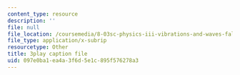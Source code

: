 ```yaml
---
content_type: resource
description: ''
file: null
file_location: /coursemedia/8-03sc-physics-iii-vibrations-and-waves-fall-2016/097e0ba1ea4a3f6d5e1c895f576278a3_In0E5_JrPpo.srt
file_type: application/x-subrip
resourcetype: Other
title: 3play caption file
uid: 097e0ba1-ea4a-3f6d-5e1c-895f576278a3
---
```

